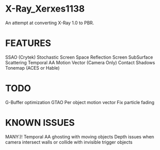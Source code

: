 # X-Ray_Xerxes1138

An attempt at converting X-Ray 1.0 to PBR.

# FEATURES
SSAO (Crytek)
Stochastic Screen Space Reflection
Screen SubSurface Scattering
Temporal AA
Motion Vector (Camera Only)
Contact Shadows
Tonemap (ACES or Hable)

# TODO
G-Buffer optimization
GTAO
Per object motion vector
Fix particle fading

# KNOWN ISSUES
MANY:)!
Temporal AA ghosting with moving objects
Depth issues when camera intersect walls or collide with invisible trigger objects

